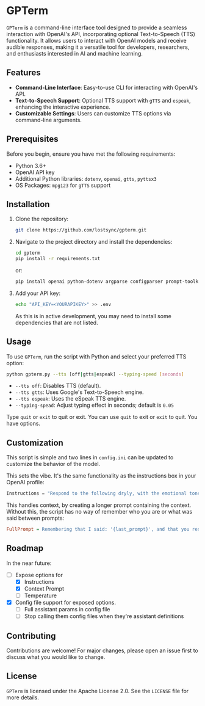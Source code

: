 # GPTerm

`GPTerm` is a command-line interface tool designed to provide a seamless interaction with OpenAI's API, incorporating optional Text-to-Speech (TTS) functionality. It allows users to interact with OpenAI models and receive audible responses, making it a versatile tool for developers, researchers, and enthusiasts interested in AI and machine learning.

## Features

- **Command-Line Interface**: Easy-to-use CLI for interacting with OpenAI's API.
- **Text-to-Speech Support**: Optional TTS support with `gTTS` and `espeak`, enhancing the interactive experience.
- **Customizable Settings**: Users can customize TTS options via command-line arguments.

## Prerequisites

Before you begin, ensure you have met the following requirements:

- Python 3.6+
- OpenAI API key
- Additional Python libraries: `dotenv`, `openai`, `gtts`, `pyttsx3`
- OS Packages: `mpg123` for `gTTS` support

## Installation

1. Clone the repository:
   ```bash
   git clone https://github.com/lostsync/gpterm.git
   ```
2. Navigate to the project directory and install the dependencies:

   ```bash
   cd gpterm
   pip install -r requirements.txt
   ```
   or: 

   ```bash
   pip install openai python-dotenv argparse configparser prompt-toolkit gtts pyttsx3
   ```

3. Add your API key:
   ```bash
   echo "API_KEY=<YOURAPIKEY>" >> .env
   ```

   As this is in active development, you may need to install some dependencies that are not listed.

## Usage

To use `GPTerm`, run the script with Python and select your preferred TTS option:

```bash
python gpterm.py --tts [off|gtts|espeak] --typing-speed [seconds]
```

- `--tts off`: Disables TTS (default).
- `--tts gtts`: Uses Google's Text-to-Speech engine.
- `--tts espeak`: Uses the eSpeak TTS engine.
- `--typing-spead`: Adjust typing effect in seconds; default is `0.05`

Type `quit` or `exit` to quit or exit. You can use `quit` to exit or `exit` to quit. You have options.

## Customization

This script is simple and two lines in `config.ini` can be updated to customize the behavior of the model. 

This sets the vibe. It's the same functionality as the instructions box in your OpenAI profile:
```python
Instructions = "Respond to the following dryly, with the emotional tone of an AI that is not particularly impressed with the dystopia humanity is creating: "
```

This handles context, by creating a longer prompt containing the context. Without this, the script has no way of remember who you are or what was said between prompts:
```ini
FullPrompt = Remembering that I said: '{last_prompt}', and that you responded with this: '{last_response}', and being mindful of the potential to change topics, please respond to what I have said next, which is this: {prompt}
```

## Roadmap

In the near future:

- [ ] Expose options for
   - [x] Instructions
   - [x] Context Prompt
   - [ ] Temperature

- [x] Config file support for exposed options.
   - [ ] Full assistant params in config file
   - [ ] Stop calling them config files when they're assistant definitions

## Contributing

Contributions are welcome! For major changes, please open an issue first to discuss what you would like to change.

## License

`GPTerm` is licensed under the Apache License 2.0. See the `LICENSE` file for more details.
